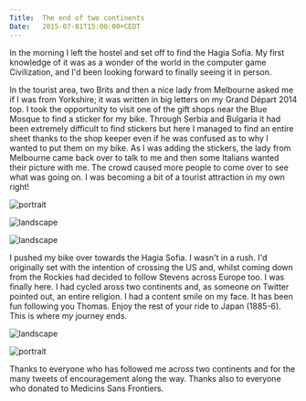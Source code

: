 ```yaml
---
Title:	The end of two continents
Date:	2015-07-01T15:00:00+CEDT
---
```


In the morning I left the hostel and set off to find the Hagia Sofia. My first knowledge of it was as a wonder of the world in the computer game Civilization, and I'd been looking forward to finally seeing it in person.

In the tourist area, two Brits and then a nice lady from Melbourne asked me if I was from Yorkshire; it was written in big letters on my Grand D&eacute;part 2014 top. I took the opportunity to visit one of the gift shops near the Blue Mosque to find a sticker for my bike. Through Serbia and Bulgaria it had been extremely difficult to find stickers but here I managed to find an entire sheet thanks to the shop keeper even if he was confused as to why I wanted to put them on my bike. As I was adding the stickers, the lady from Melbourne came back over to talk to me and then some Italians wanted their picture with me. The crowd caused more people to come over to see what was going on. I was becoming a bit of a tourist attraction in my own right!

![portrait](https://farm1.staticflickr.com/544/19273490260_ba2d43f751.jpg "Lady from Melbourne")

![landscape](https://farm4.staticflickr.com/3831/19274939859_6f9fdc2845.jpg "Gift shop guy posing with my bike for his Facebook profile")

![landscape](https://farm4.staticflickr.com/3775/19274984869_23e384e30f.jpg "The Blue Mosque")

I pushed my bike over towards the Hagia Sofia. I wasn't in a rush. I'd originally set with the intention of crossing the US and, whilst coming down from the Rockies had decided to follow Stevens across Europe too. I was finally here. I had cycled aross two continents and, as someone on Twitter pointed out, an entire religion. I had a content smile on my face. It has been fun following you Thomas. Enjoy the rest of your ride to Japan (1885-6). This is where _my_ journey ends.

![landscape](https://farm1.staticflickr.com/551/19461070835_5bde10af3a.jpg "The Hagia Sofia")

![portrait](https://pbs.twimg.com/media/CI0GdLvUwAA2ZnX.jpg:large "Hagia Sofia")

Thanks to everyone who has followed me across two continents and for the many tweets of encouragement along the way. Thanks also to everyone who donated to Medicins Sans Frontiers.